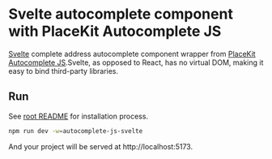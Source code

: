 # Svelte autocomplete component with PlaceKit Autocomplete JS

[Svelte](https://svelte.dev) complete address autocomplete component wrapper from [PlaceKit Autocomplete JS](https://github.com/placekit/autocomplete-js).Svelte, as opposed to React, has no virtual DOM, making it easy to bind third-party libraries.

## Run

See [root README](../../README.md) for installation process.

```sh
npm run dev -w=autocomplete-js-svelte
```

And your project will be served at http://localhost:5173.
